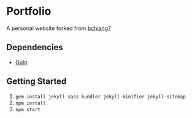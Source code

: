 # Portfolio

A personal website forked from [bchiang7](https://github.com/bchiang7/bchiang7.github.io)

## Dependencies

- [Gulp](https://gulpjs.com/)

## Getting Started

1.  `gem install jekyll sass bundler jekyll-minifier jekyll-sitemap`
2.  `npm install`
3.  `npm start`
